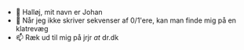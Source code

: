 - 👋 Halløj, mit navn er Johan
- 👀 Når jeg ikke skriver sekvenser af 0/1'ere, kan man finde mig på en klatrevæg
- 📫 Ræk ud til mig på jrjr *at* dr.dk

<!---
jrjr-dr/jrjr-dr is a ✨ special ✨ repository because its `README.md` (this file) appears on your GitHub profile.
You can click the Preview link to take a look at your changes.
--->
